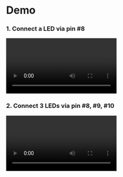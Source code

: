 # Demo
### 1. Connect a LED via pin #8
<video src="./LED_BLINK/demo.mp4"></video>

### 2. Connect 3 LEDs via pin #8, #9, #10
<video src="./3_LED_BLINK/demo.mp4"></video>